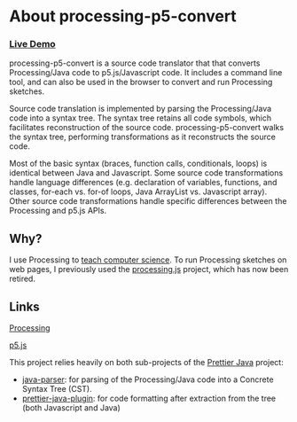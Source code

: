 ---
---

# About processing-p5-convert

### [Live Demo](https://dkessner.github.io/processing-p5-convert/)

processing-p5-convert is a source code translator that that converts
Processing/Java code to p5.js/Javascript code.  It includes a command line
tool, and can also be used in the browser to convert and run Processing
sketches.

Source code translation is implemented by parsing the Processing/Java code
into a syntax tree.  The syntax tree retains all code symbols, which
facilitates reconstruction of the source code.  processing-p5-convert walks
the syntax tree, performing transformations as it reconstructs the source
code.  

Most of the basic syntax (braces, function calls, conditionals, loops) is
identical between Java and Javascript.  Some source code transformations
handle language differences (e.g. declaration of variables, functions, and
classes, for-each vs. for-of loops, Java ArrayList vs. Javascript array).
Other source code transformations handle specific differences between the
Processing and p5.js APIs.

## Why?

I use Processing to [teach computer science](https://dkessner.github.io/).
To run Processing sketches on web pages, I previously used the
[processing.js](https://github.com/processing-js/processing-js) project,
which has now been retired.

## Links

[Processing](https://processing.org/)  

[p5.js](https://p5js.org/)  

This project relies heavily on both sub-projects of the 
[Prettier Java](https://github.com/jhipster/prettier-java/tree/main)
project:
- [java-parser](https://github.com/jhipster/prettier-java/tree/master/packages/java-parser):
for parsing of the Processing/Java code into a Concrete Syntax Tree (CST).
- [prettier-java-plugin](https://github.com/jhipster/prettier-java/tree/main/packages/prettier-plugin-java):
for code formatting after extraction from the tree (both Javascript and Java)


